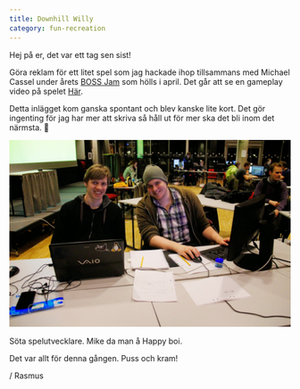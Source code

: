 ```yaml
---
title: Downhill Willy
category: fun-recreation
---
```


Hej på er, det var ett tag sen sist!

Göra reklam för ett litet spel som jag hackade ihop tillsammans med Michael Cassel under årets [BOSS Jam](https://boss.bthstudent.se/bossjam/bossjam-2014/) som hölls i april.
Det går att se en gameplay video på spelet [Här](https://youtu.be/TyWreu4zX1c).<!--more-->

Detta inlägget kom ganska spontant och blev kanske lite kort. Det gör ingenting för jag har mer att skriva så håll ut för mer ska det bli inom det närmsta. 🙂

[![](/assets/images/me-and-mike.jpg)](/assets/images/me-and-mike.jpg)

Söta spelutvecklare. Mike da man å Happy boi.

Det var allt för denna gången. Puss och kram!

/ Rasmus